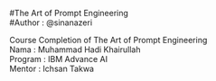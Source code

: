 #The Art of Prompt Engineering\
#Author : @sinanazeri

Course Completion of The Art of Prompt Engineering\
Nama : Muhammad Hadi Khairullah\
Program : IBM Advance AI\
Mentor : Ichsan Takwa
